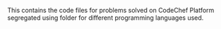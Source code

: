This contains the code files for problems solved on CodeChef Platform segregated using folder for different programming languages used.